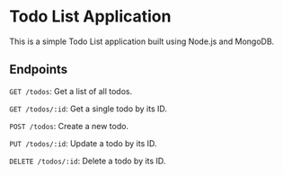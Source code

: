 # Todo List Application

This is a simple Todo List application built using Node.js and MongoDB.

## Endpoints
`GET /todos`: Get a list of all todos.

`GET /todos/:id`: Get a single todo by its ID.

`POST /todos`: Create a new todo.

`PUT /todos/:id`: Update a todo by its ID.

`DELETE /todos/:id`: Delete a todo by its ID.

